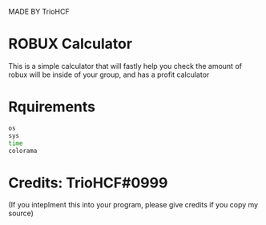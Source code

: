 MADE BY TrioHCF

# ROBUX Calculator
This is a simple calculator that will fastly help you check the amount of robux will be inside of your group, and has a profit calculator

# Rquirements
```bash
os
sys
time
colorama
```

# Credits: TrioHCF#0999
(If you inteplment this into your program, please give credits if you copy my source)